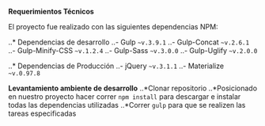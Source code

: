 **Requerimientos Técnicos**

El proyecto fue realizado con las siguientes dependencias NPM:

..* Dependencias de desarrollo
	..- Gulp `~v.3.9.1`
	..- Gulp-Concat `~v.2.6.1`
	..- Gulp-Minify-CSS `~v.1.2.4`
	..- Gulp-Sass `~v.3.0.0`
	..- Gulp-Uglify `~v.2.0.0`

..* Dependencias de Producción
	..- jQuery `~v.3.1.1`
	..- Materialize `~v.0.97.8`

**Levantamiento ambiente de desarrollo**
	..*Clonar repositorio
	..*Posicionado en nuestro proyecto hacer correr `npm install` para descargar e instalar todas las dependencias utilizadas
	..*Correr `gulp` para que se realizen las tareas especificadas